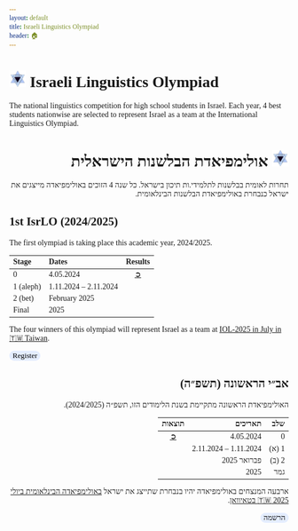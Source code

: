 ```yaml
---
layout: default
title: Israeli Linguistics Olympiad
header: 🏠︎
---
```


<head>
  <link href='https://fonts.googleapis.com/css?family=Rubik' rel='stylesheet' type='text/css'>
  <title>Israeli Linguistics Olympiad</title>
  <link rel="icon" type="image/x-icon" href="images/LingIsraelLogo.png">
  
<style>
  * {
    font-family: Rubik;
  }
  .button {
    background-color: #e4edff;
    border-radius: 10px;
    border: 0px;
    color: black;
  }
  .button:hover {
    background-color: #b2c9f6;
  }
  .hebrew {
    direction: rtl;
    text-align: right;
  }
  .to_right {
    float: right
  }
  
</style>
</head>

# <img src="images/LingIsraelLogo.png" width="30"> Israeli Linguistics Olympiad
The national linguistics competition for high school students in Israel. Each year, 4 best students nationwise are selected to represent Israel as a team at the International Linguistics Olympiad.

<!--<a href="./english"><button name="button" class="button">Continue in English</button></a>-->

<h1 class="hebrew">
  <img src="images/LingIsraelLogo.png" width="30">
  אולימפיאדת הבלשנות הישראלית
</h1>

<p class="hebrew">
  תחרות לאומית בבלשנות לתלמידי.ות תיכון בישראל. כל שנה 4 הזוכים באולימפיאדה מייצגים את ישראל כנבחרת באולימפיאדת הבלשנות הבינלאומית.
</p>

<!--
<p class="hebrew">
<a class="hebrew" href="./hebrew"><button name="button" class="button">להמשיך בעברית</button></a>
</p>
-->

## 1st IsrLO (2024/2025)
The first olympiad is taking place this academic year, 2024/2025.

| Stage     | Dates                  | Results                                           |
| :---------| :--------------------- | :-----------------------------------------------: |
| 0         |  4.05.2024             | <a href="https://israel-ling.org/olimpiada" target="_blank">➲</a> |
| 1 (aleph) |  1.11.2024 – 2.11.2024 |  |
| 2 (bet)   |  February 2025         |  |
| Final     |  2025                  |  |

The four winners of this olympiad will represent Israel as a team at
<a href="https://ioling.org/upcoming" target="_blank">IOL-2025 in July in 🇹🇼 Taiwan</a>.

<a href="https://forms.gle/4qVdj4i2BcnpYNht9"><button name="button" class="button">Register</button></a>

<h2 class="hebrew"> אב״י הראשונה (תשפ״ה) </h2>

<p class="hebrew">
האולימפיאדת הראשונה מתקיימת בשנת הלימודים הזו, תשפ״ה (2024/2025).
</p>


<div class="hebrew" markdown="1">


| שלב      | תאריכים                   | תוצאות                                           |
| --------:| -------------------------:| :-----------------------------------------------: |
| 0        |  4.05.2024                | <a href="https://israel-ling.org/olimpiada" target="_blank">➲</a> |
| 1 (א)    |  1.11.2024 – 2.11.2024    |  |
| 2 (ב)    |  פברואר 2025              |  |
| גמר     |  2025                     |  |

</div>

<p class="hebrew">
  ארבעה המנצחים באולימפיאדה יהיו בנבחרת שתייצג את ישראל <a href="https://ioling.org/upcoming" target="_blank">באולימפיאדה הבינלאומית ביולי 2025 🇹🇼 בטאיוואן</a>.
</p>

<p class="hebrew">
<a class="hebrew" href="https://forms.gle/4qVdj4i2BcnpYNht9"><button name="button" class="button">הרשמה</button></a>
</p>
